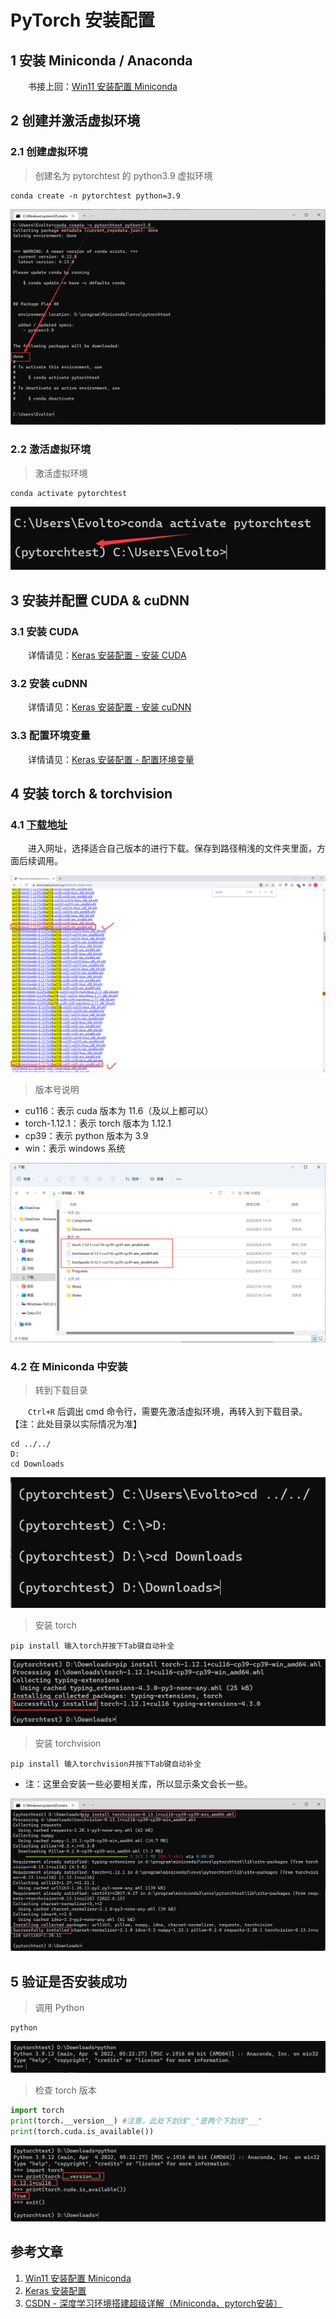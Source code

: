 # PyTorch 安装配置

## 1 安装 Miniconda / Anaconda

&emsp;&emsp;书接上回：[Win11 安装配置 Miniconda](./Win11安装配置Miniconda全过程记录.md)



## 2 创建并激活虚拟环境

### 2.1 创建虚拟环境

> 创建名为 pytorchtest 的 python3.9 虚拟环境

```shell
conda create -n pytorchtest python=3.9
```

![image-20220809143210356](img/image-20220809143210356.png)

### 2.2 激活虚拟环境

> 激活虚拟环境

```shell
conda activate pytorchtest
```

![image-20220809143242151](img/image-20220809143242151.png)



## 3 安装并配置 CUDA & cuDNN

### 3.1 安装 CUDA

&emsp;&emsp;详情请见：[Keras 安装配置 - 安装 CUDA](./Keras安装配置.md#6-安装-cuda)

### 3.2 安装 cuDNN

&emsp;&emsp;详情请见：[Keras 安装配置 - 安装 cuDNN](./Keras安装配置.md#7-安装-cudnn)

### 3.3 配置环境变量

&emsp;&emsp;详情请见：[Keras 安装配置 - 配置环境变量](./Keras安装配置.md#8-配置环境变量)



## 4 安装 torch & torchvision

### 4.1 [下载地址](https://download.pytorch.org/whl/torch_stable.html)

&emsp;&emsp;进入网址，选择适合自己版本的进行下载。保存到路径稍浅的文件夹里面，方面后续调用。

![image-20220809141743113](img/image-20220809141743113.png)

> 版本号说明

- cu116：表示 cuda 版本为 11.6（及以上都可以）
- torch-1.12.1：表示 torch 版本为 1.12.1
- cp39：表示 python 版本为 3.9
- win：表示 windows 系统

![image-20220809144022534](img/image-20220809144022534.png)

### 4.2 在 Miniconda 中安装

> 转到下载目录

&emsp;&emsp;`Ctrl+R` 后调出 cmd 命令行，需要先激活虚拟环境，再转入到下载目录。【注：此处目录以实际情况为准】

```shell
cd ../../
D:
cd Downloads
```

![image-20220809143630482](img/image-20220809143630482.png)

> 安装 torch

```shell
pip install 输入torch并按下Tab键自动补全
```

![image-20220809144314211](img/image-20220809144314211.png)

> 安装 torchvision

```
pip install 输入torchvision并按下Tab键自动补全
```

- 注：这里会安装一些必要相关库，所以显示条文会长一些。

![image-20220809144634555](img/image-20220809144634555.png)



## 5 验证是否安装成功

> 调用 Python

```shell
python
```

![image-20220809144910292](img/image-20220809144910292.png)

> 检查 torch 版本

```python
import torch
print(torch.__version__) #注意，此处下划线"_"是两个下划线"__"
print(torch.cuda.is_available())
```

![image-20220809145237431](img/image-20220809145237431.png)

## 参考文章

1. [Win11 安装配置 Miniconda](./Win11安装配置Miniconda全过程记录.md)
2. [Keras 安装配置](./Keras安装配置.md)
3. [CSDN - 深度学习环境搭建超级详解（Miniconda、pytorch安装）](https://blog.csdn.net/weixin_44263674/article/details/125516305)

